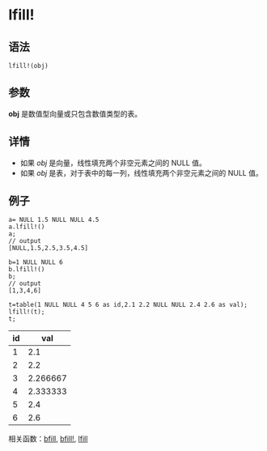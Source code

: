 # lfill!

## 语法

`lfill!(obj)`

## 参数

**obj** 是数值型向量或只包含数值类型的表。

## 详情

* 如果 *obj* 是向量，线性填充两个非空元素之间的 NULL 值。
* 如果 *obj* 是表，对于表中的每一列，线性填充两个非空元素之间的 NULL 值。

## 例子

```
a= NULL 1.5 NULL NULL 4.5
a.lfill!()
a;
// output
[NULL,1.5,2.5,3.5,4.5]

b=1 NULL NULL 6
b.lfill!()
b;
// output
[1,3,4,6]

t=table(1 NULL NULL 4 5 6 as id,2.1 2.2 NULL NULL 2.4 2.6 as val);
lfill!(t);
t;
```

| id | val |
| --- | --- |
| 1 | 2.1 |
| 2 | 2.2 |
| 3 | 2.266667 |
| 4 | 2.333333 |
| 5 | 2.4 |
| 6 | 2.6 |

相关函数：[bfill](../b/bfill.md), [bfill!](../b/bfill_.md), [lfill](lfill.md)

